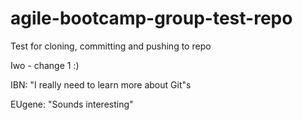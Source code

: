 # agile-bootcamp-group-test-repo
Test for cloning, committing and pushing to repo

Iwo - change 1 :)

IBN: "I really need to learn more about Git"s

EUgene: "Sounds interesting" 
